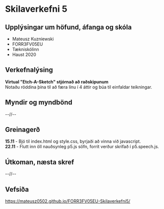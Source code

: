 # Skilaverkefni 5
## Upplýsingar um höfund, áfanga og skóla
- Mateusz Kuzniewski
- FORR3FV05EU
- Tækniskólinn
- Haust 2020
## Verkefnalýsing
**Virtual "Etch-A-Sketch" stjórnað að raðskipunum**  
Notaðu röddina þína til að færa línu í 4 áttir og búa til einfaldar teikningar.
## Myndir og myndbönd
--//--
## Greinagerð
**15.11** - Bjó til index.html og style.css, byrjaði að vinna við javascript.  
**22.11** - Flutt inn öll nauðsynleg p5.js söfn, forrit verður skrifað í p5.speech.js.
## Útkoman, næsta skref
--//--
## Vefsiða
https://mateusz0502.github.io/FORR3FV05EU-Skilaverkefni5/

